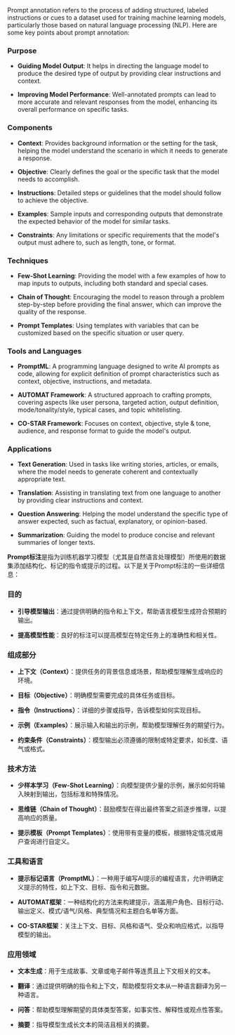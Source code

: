 Prompt annotation refers to the process of adding structured, labeled instructions or cues to a dataset used for training machine learning models, particularly those based on natural language processing (NLP). Here are some key points about prompt annotation:

### Purpose

- **Guiding Model Output**: It helps in directing the language model to produce the desired type of output by providing clear instructions and context.
    
- **Improving Model Performance**: Well-annotated prompts can lead to more accurate and relevant responses from the model, enhancing its overall performance on specific tasks.
    

### Components

- **Context**: Provides background information or the setting for the task, helping the model understand the scenario in which it needs to generate a response.
    
- **Objective**: Clearly defines the goal or the specific task that the model needs to accomplish.
    
- **Instructions**: Detailed steps or guidelines that the model should follow to achieve the objective.
    
- **Examples**: Sample inputs and corresponding outputs that demonstrate the expected behavior of the model for similar tasks.
    
- **Constraints**: Any limitations or specific requirements that the model's output must adhere to, such as length, tone, or format.
    

### Techniques

- **Few-Shot Learning**: Providing the model with a few examples of how to map inputs to outputs, including both standard and special cases.
    
- **Chain of Thought**: Encouraging the model to reason through a problem step-by-step before providing the final answer, which can improve the quality of the response.
    
- **Prompt Templates**: Using templates with variables that can be customized based on the specific situation or user query.
    

### Tools and Languages

- **PromptML**: A programming language designed to write AI prompts as code, allowing for explicit definition of prompt characteristics such as context, objective, instructions, and metadata.
    
- **AUTOMAT Framework**: A structured approach to crafting prompts, covering aspects like user persona, targeted action, output definition, mode/tonality/style, typical cases, and topic whitelisting.
    
- **CO-STAR Framework**: Focuses on context, objective, style & tone, audience, and response format to guide the model's output.
    

### Applications

- **Text Generation**: Used in tasks like writing stories, articles, or emails, where the model needs to generate coherent and contextually appropriate text.
    
- **Translation**: Assisting in translating text from one language to another by providing clear instructions and context.
    
- **Question Answering**: Helping the model understand the specific type of answer expected, such as factual, explanatory, or opinion-based.
    
- **Summarization**: Guiding the model to produce concise and relevant summaries of longer texts.

**Prompt标注**是指为训练机器学习模型（尤其是自然语言处理模型）所使用的数据集添加结构化、标记的指令或提示的过程。以下是关于Prompt标注的一些详细信息：

### 目的

- **引导模型输出**：通过提供明确的指令和上下文，帮助语言模型生成符合预期的输出。
    
- **提高模型性能**：良好的标注可以提高模型在特定任务上的准确性和相关性。
    

### 组成部分

- **上下文（Context）**：提供任务的背景信息或场景，帮助模型理解生成响应的环境。
    
- **目标（Objective）**：明确模型需要完成的具体任务或目标。
    
- **指令（Instructions）**：详细的步骤或指导，告诉模型如何实现目标。
    
- **示例（Examples）**：展示输入和输出的示例，帮助模型理解任务的期望行为。
    
- **约束条件（Constraints）**：模型输出必须遵循的限制或特定要求，如长度、语气或格式。
    

### 技术方法

- **少样本学习（Few-Shot Learning）**：向模型提供少量的示例，展示如何将输入映射到输出，包括标准和特殊情况。
    
- **思维链（Chain of Thought）**：鼓励模型在得出最终答案之前逐步推理，以提高响应的质量。
    
- **提示模板（Prompt Templates）**：使用带有变量的模板，根据特定情况或用户查询进行自定义。
    

### 工具和语言

- **提示标记语言（PromptML）**：一种用于编写AI提示的编程语言，允许明确定义提示的特性，如上下文、目标、指令和元数据。
    
- **AUTOMAT框架**：一种结构化的方法来构建提示，涵盖用户角色、目标行动、输出定义、模式/语气/风格、典型情况和主题白名单等方面。
    
- **CO-STAR框架**：关注上下文、目标、风格和语气、受众和响应格式，以指导模型的输出。
    

### 应用领域

- **文本生成**：用于生成故事、文章或电子邮件等连贯且上下文相关的文本。
    
- **翻译**：通过提供明确的指令和上下文，帮助模型将文本从一种语言翻译为另一种语言。
    
- **问答**：帮助模型理解期望的具体类型答案，如事实性、解释性或观点性答案。
    
- **摘要**：指导模型生成长文本的简洁且相关的摘要。